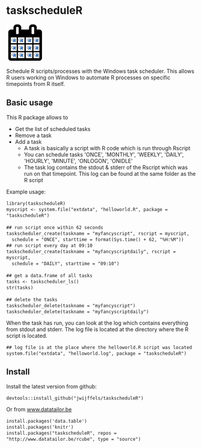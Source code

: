 taskscheduleR
=========

![taskscheduleR](inst/img/taskscheduleR-logo.png) 

Schedule R scripts/processes with the Windows task scheduler. This allows R users working on Windows to automate R processes on specific timepoints from R itself.


Basic usage
-----------

This R package allows to 
* Get the list of scheduled tasks
* Remove a task
* Add a task
  + A task is basically a script with R code which is run through Rscript
  + You can schedule tasks 'ONCE', 'MONTHLY', 'WEEKLY', 'DAILY', 'HOURLY', 'MINUTE', 'ONLOGON', 'ONIDLE'
  + The task log contains the stdout & stderr of the Rscript which was run on that timepoint. This log can be found at the same folder as the R script

Example usage:

```
library(taskscheduleR)
myscript <- system.file("extdata", "helloworld.R", package = "taskscheduleR")

## run script once within 62 seconds
taskscheduler_create(taskname = "myfancyscript", rscript = myscript, 
  schedule = "ONCE", starttime = format(Sys.time() + 62, "%H:%M"))
## run script every day at 09:10
taskscheduler_create(taskname = "myfancyscriptdaily", rscript = myscript, 
  schedule = "DAILY", starttime = "09:10")

## get a data.frame of all tasks
tasks <- taskscheduler_ls()
str(tasks)

## delete the tasks
taskscheduler_delete(taskname = "myfancyscript")
taskscheduler_delete(taskname = "myfancyscriptdaily")
```

When the task has run, you can look at the log which contains everything from stdout and stderr. The log file is located at the directory where the R script is located.

```
## log file is at the place where the helloworld.R script was located
system.file("extdata", "helloworld.log", package = "taskscheduleR")
```


Install
-----------

Install the latest version from github:
```
devtools::install_github("jwijffels/taskscheduleR")
```

Or from www.datatailor.be
```
install.packages('data.table')
install.packages('knitr')
install.packages("taskscheduleR", repos = "http://www.datatailor.be/rcube", type = "source")
```
